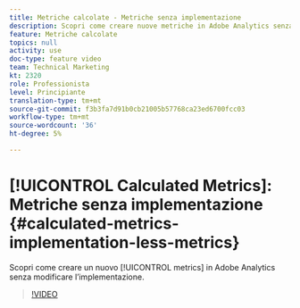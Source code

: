 ```yaml
---
title: Metriche calcolate - Metriche senza implementazione
description: Scopri come creare nuove metriche in Adobe Analytics senza modificare l’implementazione.
feature: Metriche calcolate
topics: null
activity: use
doc-type: feature video
team: Technical Marketing
kt: 2320
role: Professionista
level: Principiante
translation-type: tm+mt
source-git-commit: f3b3fa7d91b0cb21005b57768ca23ed6700fcc03
workflow-type: tm+mt
source-wordcount: '36'
ht-degree: 5%

---
```



# [!UICONTROL Calculated Metrics]: Metriche senza implementazione  {#calculated-metrics-implementation-less-metrics}

Scopri come creare un nuovo [!UICONTROL metrics] in Adobe Analytics senza modificare l’implementazione.

>[!VIDEO](https://video.tv.adobe.com/v/25407/?quality=12)
